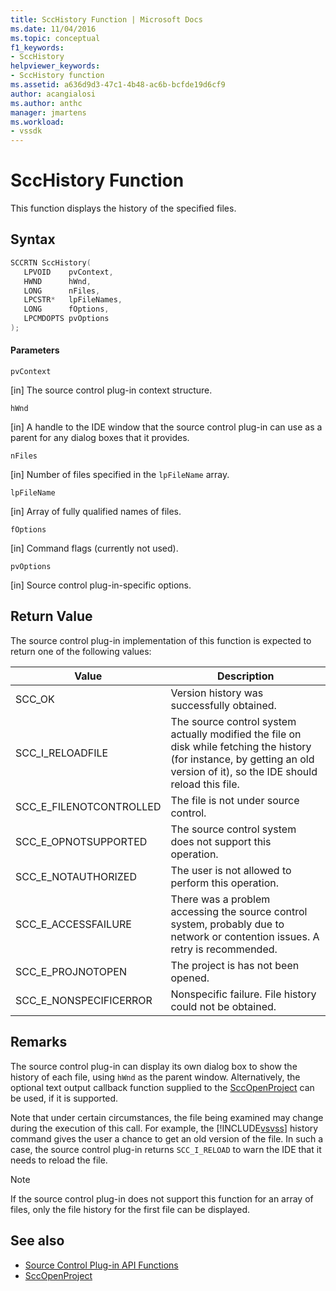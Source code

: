 ```yaml
---
title: SccHistory Function | Microsoft Docs
ms.date: 11/04/2016
ms.topic: conceptual
f1_keywords:
- SccHistory
helpviewer_keywords:
- SccHistory function
ms.assetid: a636d9d3-47c1-4b48-ac6b-bcfde19d6cf9
author: acangialosi
ms.author: anthc
manager: jmartens
ms.workload:
- vssdk
---
```

# SccHistory Function
This function displays the history of the specified files.

## Syntax

```cpp
SCCRTN SccHistory(
   LPVOID    pvContext,
   HWND      hWnd,
   LONG      nFiles,
   LPCSTR*   lpFileNames,
   LONG      fOptions,
   LPCMDOPTS pvOptions
);
```

#### Parameters
 `pvContext`

[in] The source control plug-in context structure.

 `hWnd`

[in] A handle to the IDE window that the source control plug-in can use as a parent for any dialog boxes that it provides.

 `nFiles`

[in] Number of files specified in the `lpFileName` array.

 `lpFileName`

[in] Array of fully qualified names of files.

 `fOptions`

[in] Command flags (currently not used).

 `pvOptions`

[in] Source control plug-in-specific options.

## Return Value
 The source control plug-in implementation of this function is expected to return one of the following values:

|Value|Description|
|-----------|-----------------|
|SCC_OK|Version history was successfully obtained.|
|SCC_I_RELOADFILE|The source control system actually modified the file on disk while fetching the history (for instance, by getting an old version of it), so the IDE should reload this file.|
|SCC_E_FILENOTCONTROLLED|The file is not under source control.|
|SCC_E_OPNOTSUPPORTED|The source control system does not support this operation.|
|SCC_E_NOTAUTHORIZED|The user is not allowed to perform this operation.|
|SCC_E_ACCESSFAILURE|There was a problem accessing the source control system, probably due to network or contention issues. A retry is recommended.|
|SCC_E_PROJNOTOPEN|The project is has not been opened.|
|SCC_E_NONSPECIFICERROR|Nonspecific failure. File history could not be obtained.|

## Remarks
 The source control plug-in can display its own dialog box to show the history of each file, using `hWnd` as the parent window. Alternatively, the optional text output callback function supplied to the [SccOpenProject](../extensibility/sccopenproject-function.md) can be used, if it is supported.

 Note that under certain circumstances, the file being examined may change during the execution of this call. For example, the [!INCLUDE[vsvss](../extensibility/includes/vsvss_md.md)] history command gives the user a chance to get an old version of the file. In such a case, the source control plug-in returns `SCC_I_RELOAD` to warn the IDE that it needs to reload the file.

> [!NOTE]
> If the source control plug-in does not support this function for an array of files, only the file history for the first file can be displayed.

## See also
- [Source Control Plug-in API Functions](../extensibility/source-control-plug-in-api-functions.md)
- [SccOpenProject](../extensibility/sccopenproject-function.md)
